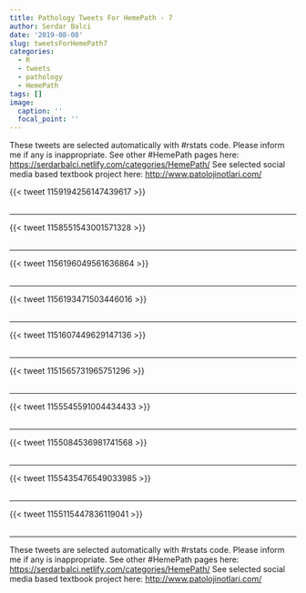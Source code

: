 ```yaml
---
title: Pathology Tweets For HemePath - 7
author: Serdar Balci
date: '2019-08-08'
slug: tweetsForHemePath7
categories:
  - R
  - tweets
  - pathology
  - HemePath
tags: []
image:
  caption: ''
  focal_point: ''
---
```



These tweets are selected automatically with #rstats code. Please inform me if any is inappropriate.
See other #HemePath pages here: https://serdarbalci.netlify.com/categories/HemePath/ 
See selected social media based textbook project here: http://www.patolojinotlari.com/

{{< tweet 1159194256147439617 >}}
<br>
<br>
<hr>
{{< tweet 1158551543001571328 >}}
<br>
<br>
<hr>
{{< tweet 1156196049561636864 >}}
<br>
<br>
<hr>
{{< tweet 1156193471503446016 >}}
<br>
<br>
<hr>
{{< tweet 1151607449629147136 >}}
<br>
<br>
<hr>
{{< tweet 1151565731965751296 >}}
<br>
<br>
<hr>
{{< tweet 1155545591004434433 >}}
<br>
<br>
<hr>
{{< tweet 1155084536981741568 >}}
<br>
<br>
<hr>
{{< tweet 1155435476549033985 >}}
<br>
<br>
<hr>
{{< tweet 1155115447836119041 >}}
<br>
<br>
<hr>


These tweets are selected automatically with #rstats code. Please inform me if any is inappropriate.
See other #HemePath pages here: https://serdarbalci.netlify.com/categories/HemePath/ 
See selected social media based textbook project here: http://www.patolojinotlari.com/
